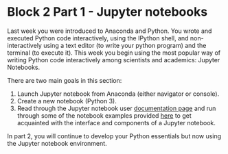 # Block 2 Part 1 - Jupyter notebooks

Last week you were introduced to Anaconda and Python. You wrote and executed Python code
interactively, using the IPython shell, and non-interactively using a text editor (to write your
python program) and the terminal (to execute it). This week you begin using the most popular way of
writing Python code interactively among scientists and academics: Jupyter Notebooks.

There are two main goals in this section:

1. Launch Jupyter notebook from Anaconda (either navigator or console).
2. Create a new notebook (Python 3).
3. Read through the Jupyter notebook user [documentation
   page](https://jupyter-notebook.readthedocs.io/en/latest/notebook.html) and run through some of
   the notebook examples provided
   [here](https://jupyter-notebook.readthedocs.io/en/latest/examples/Notebook/examples_index.html)
   to get acquainted with the interface and components of a Jupyter notebook.

In part 2, you will continue to develop your Python essentials but now using the Jupyter notebook
environment.